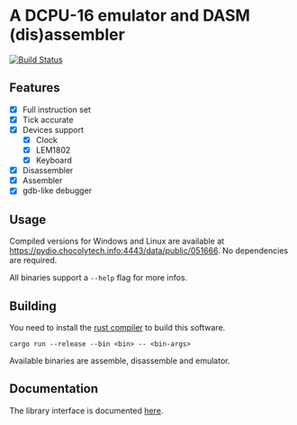 # A DCPU-16 emulator and DASM (dis)assembler

[![Build Status](https://travis-ci.org/Yamakaky/dcpu.svg?branch=master)](https://travis-ci.org/Yamakaky/dcpu)

## Features

- [x] Full instruction set
- [x] Tick accurate
- [x] Devices support
  - [x] Clock
  - [x] LEM1802
  - [x] Keyboard
- [x] Disassembler
- [x] Assembler
- [x] gdb-like debugger

## Usage

Compiled versions for Windows and Linux are available at
https://pydio.chocolytech.info:4443/data/public/051666. No dependencies are
required.

All binaries support a `--help` flag for more infos.

## Building

You need to install the [rust compiler](https://www.rust-lang.org/) to build this software.

`cargo run --release --bin <bin> -- <bin-args>`

Available binaries are assemble, disassemble and emulator.

## Documentation

The library interface is documented [here](https://docs.rs/dcpu).
